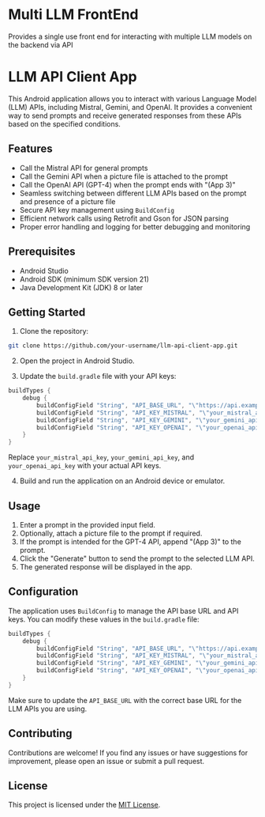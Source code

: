 # Multi LLM FrontEnd
Provides a single use front end for interacting with multiple LLM models on the backend via API

# LLM API Client App

This Android application allows you to interact with various Language Model (LLM) APIs, including Mistral, Gemini, and OpenAI. It provides a convenient way to send prompts and receive generated responses from these APIs based on the specified conditions.

## Features

- Call the Mistral API for general prompts
- Call the Gemini API when a picture file is attached to the prompt
- Call the OpenAI API (GPT-4) when the prompt ends with "(App 3)"
- Seamless switching between different LLM APIs based on the prompt and presence of a picture file
- Secure API key management using `BuildConfig`
- Efficient network calls using Retrofit and Gson for JSON parsing
- Proper error handling and logging for better debugging and monitoring

## Prerequisites

- Android Studio
- Android SDK (minimum SDK version 21)
- Java Development Kit (JDK) 8 or later

## Getting Started

1. Clone the repository:

```bash
git clone https://github.com/your-username/llm-api-client-app.git
```

2. Open the project in Android Studio.

3. Update the `build.gradle` file with your API keys:

```groovy
buildTypes {
    debug {
        buildConfigField "String", "API_BASE_URL", "\"https://api.example.com/\""
        buildConfigField "String", "API_KEY_MISTRAL", "\"your_mistral_api_key\""
        buildConfigField "String", "API_KEY_GEMINI", "\"your_gemini_api_key\""
        buildConfigField "String", "API_KEY_OPENAI", "\"your_openai_api_key\""
    }
}
```

Replace `your_mistral_api_key`, `your_gemini_api_key`, and `your_openai_api_key` with your actual API keys.

4. Build and run the application on an Android device or emulator.

## Usage

1. Enter a prompt in the provided input field.
2. Optionally, attach a picture file to the prompt if required.
3. If the prompt is intended for the GPT-4 API, append "(App 3)" to the prompt.
4. Click the "Generate" button to send the prompt to the selected LLM API.
5. The generated response will be displayed in the app.

## Configuration

The application uses `BuildConfig` to manage the API base URL and API keys. You can modify these values in the `build.gradle` file:

```groovy
buildTypes {
    debug {
        buildConfigField "String", "API_BASE_URL", "\"https://api.example.com/\""
        buildConfigField "String", "API_KEY_MISTRAL", "\"your_mistral_api_key\""
        buildConfigField "String", "API_KEY_GEMINI", "\"your_gemini_api_key\""
        buildConfigField "String", "API_KEY_OPENAI", "\"your_openai_api_key\""
    }
}
```

Make sure to update the `API_BASE_URL` with the correct base URL for the LLM APIs you are using.

## Contributing

Contributions are welcome! If you find any issues or have suggestions for improvement, please open an issue or submit a pull request.

## License

This project is licensed under the [MIT License](LICENSE).
